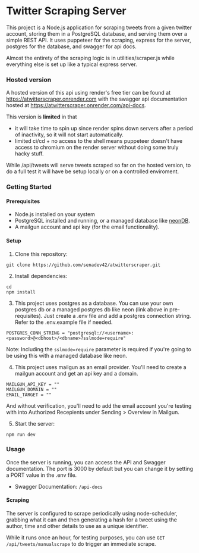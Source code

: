 # Twitter Scraping Server

This project is a Node.js application for scraping tweets from a given twitter account, storing them in a PostgreSQL database, and serving them over a simple REST API. It uses puppeteer for the scraping, express for the server, postgres for the database, and swagger for api docs.

Almost the entirety of the scraping logic is in utilities/scraper.js while everything else is set up like a typical express server.


### Hosted version 

A hosted version of this api using render's free tier can be found at https://atwitterscraper.onrender.com with the swagger api documentation hosted at https://atwitterscraper.onrender.com/api-docs.

This version is **limited** in that 
- it will take time to spin up since render spins down servers after a period of inactivity, so it will not start automatically.
- limited ci/cd + no access to the shell means puppeteer doesn't have access to chromium on the render server without doing some truly hacky stuff.


While /api/tweets will serve tweets scraped so far on the hosted version, to do a full test it will have be setup locally or on a controlled enviroment.

### Getting Started

#### Prerequisites
- Node.js installed on your system
- PostgreSQL installed and running, or a managed database like [neonDB](https://neon.tech/).
- A mailgun account and api key (for the email functionality).

#### Setup
1. Clone this repository:
```
git clone https://github.com/senadev42/atwitterscraper.git
```

2. Install dependencies:

```
cd 
npm install
```
3. This project uses postgres as a database. You can use your own postgres db or a managed postgres db like neon (link above in pre-requisites). Just create a .env file and add a postgres connection string. Refer to the .env.example file if needed.

```
POSTGRES_CONN_STRING = "postgresql://<username>:<password>@<dbhost>/<dbname>?sslmode=require"
```

Note: Including the ```sslmode=require``` parameter is required if you're going to be using this with a managed database like neon. 

4. This project uses mailgun as an email provider. You'll need to create a mailgun account and get an api key and a domain. 

```
MAILGUN_API_KEY = ""
MAILGUN_DOMAIN = ""
EMAIL_TARGET = ""
```
And without verification, you'll need to add the email account you're testing with into Authorized Recepients under Sending > Overview in Mailgun.



5. Start the server:

```
npm run dev
```

### Usage
Once the server is running, you can access the API and Swagger documentation. The port is 3000 by default but you can change it by setting a PORT value in the .env file.

- Swagger Documentation: ```/api-docs```


#### Scraping
The server is configured to scrape periodically using node-scheduler, grabbing what it can and then generating a hash for a tweet using the author, time and other details to use as a unique identifier.

While it runs once an hour, for testing purposes, you can use ```GET /api/tweets/manualscrape``` to do trigger an immediate scrape.



